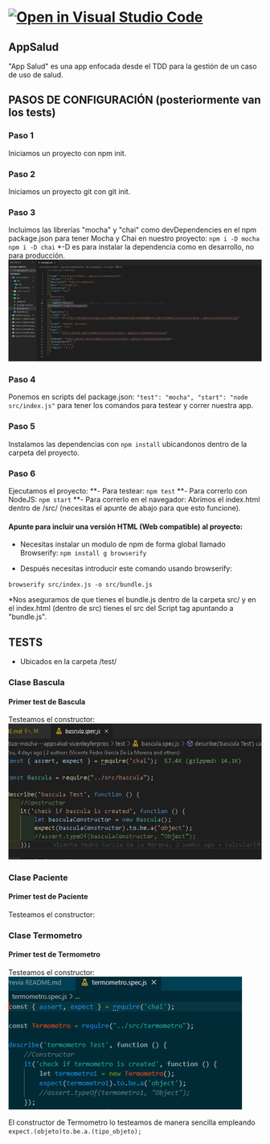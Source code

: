 # [![Open in Visual Studio Code](https://classroom.github.com/assets/open-in-vscode-f059dc9a6f8d3a56e377f745f24479a46679e63a5d9fe6f495e02850cd0d8118.svg)](https://classroom.github.com/online_ide?assignment_repo_id=6314963&assignment_repo_type=AssignmentRepo)

## AppSalud

"App Salud" es una app enfocada desde el TDD para la gestión de un caso de uso de salud.

## PASOS DE CONFIGURACIÓN (posteriormente van los tests)

### Paso 1

Iniciamos un proyecto con npm init.

### Paso 2

Iniciamos un proyecto git con git init.

### Paso 3

Incluimos las librerías "mocha" y "chai" como devDependencies en el npm package.json para tener Mocha y Chai en nuestro proyecto:
`` npm i -D mocha ``
`` npm i -D chai ``
*-D es para instalar la dependencia como en desarrollo, no para producción.
![Package.json completo](/doc/img/step4.png)

### Paso 4

Ponemos en scripts del package.json:
``"test": "mocha",
  "start": "node src/index.js"``
para tener los comandos para testear y correr nuestra app.

### Paso 5

Instalamos las dependencias con `` npm install `` ubicandonos dentro de la carpeta del proyecto.

### Paso 6

Ejecutamos el proyecto:
  **- Para testear: ``` npm test ```
  **- Para correrlo con NodeJS: ``` npm start ```
  **- Para correrlo en el navegador: Abrimos el index.html dentro de /src/ (necesitas el apunte de abajo para que esto funcione).

#### Apunte para incluir una versión HTML (Web compatible) al proyecto:

* Necesitas instalar un modulo de npm de forma global llamado Browserify:
``npm install g browserify``

* Después necesitas introducir este comando usando browserify:

``browserify src/index.js -o src/bundle.js``

*Nos aseguramos de que tienes el bundle.js dentro de la carpeta src/ y en el index.html (dentro de src) tienes el src del Script tag apuntando a "bundle.js".

## TESTS

* Ubicados en la carpeta /test/

### Clase Bascula

#### Primer test de Bascula

Testeamos el constructor:
![Bascula constructor test](/doc/img/test/bascula_1.png)

### Clase Paciente

#### Primer test de Paciente

Testeamos el constructor:

### Clase Termometro

#### Primer test de Termometro

Testeamos el constructor:
![Termometro constructor test](/doc/img/test/termometro_1.png)

El constructor de Termometro lo testeamos de manera sencilla empleando `expect.(objeto)to.be.a.(tipo_objeto);`